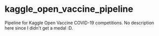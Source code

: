 # kaggle_open_vaccine_pipeline
Pipeline for Kaggle Open Vaccine COVID-19 competitions. No description here since I didn't get a medal :D.
